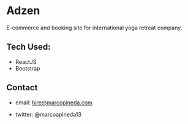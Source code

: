 # Adzen

E-commerce and booking site for international yoga retreat company.

## Tech Used:

* ReactJS
* Bootstrap


## Contact

- email: hire@marcopineda.com

- twitter: @marcoapineda13
